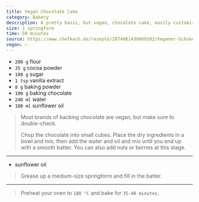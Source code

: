 ```yaml
---
title: Vegan Chocolate Cake
category: Bakery
description: A pretty basic, but vegan, chocolate cake, easily customizable with nuts (not bolts) or berries.
size: 1 springform
time: 50 minutes
source: https://www.chefkoch.de/rezepte/2874061439669102/Veganer-Schokokuchen.html
vegan: ✓
---
```


* `200 g` flour
* `35 g` cocoa powder
* `180 g` sugar
* `1 tsp` vanilla extract
* `8 g` baking powder
* `100 g` baking chocolate
* `240 ml` water
* `100 ml` sunflower oil

> Most brands of backing chocolate are vegan, but make sure to double-check.
>
> Chop the chocolate into small cubes. Place the dry ingredients in a bowl and mix, then add the water and oil and mix until you end up with a smooth batter. You can also add nuts or berries at this stage.

---

* sunflower oil

> Grease up a medium-size springform and fill in the batter.

---

> Preheat your oven to `180 °C` and bake for `35-40 minutes`.
